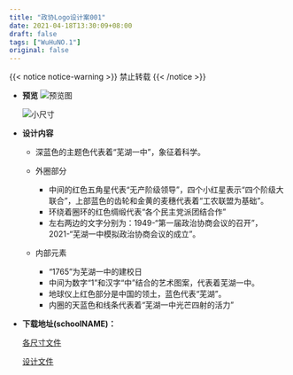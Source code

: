 ```yaml
---
title: "政协Logo设计案001"
date: 2021-04-18T13:30:09+08:00
draft: false
tags: ["WuHuNO.1"]
original: false
---
```

 {{< notice notice-warning >}}
 禁止转载
 {{< /notice >}}

 - **预览**
    ![预览图](/image/logo/%E9%A2%84%E8%A7%88%E5%9B%BE.png)

    ![小尺寸](/image/logo/政协logo@0.1x.png)
    
- **设计内容**

    - 深蓝色的主题色代表着“芜湖一中”，象征着科学。
    - 外圈部分
        - 中间的红色五角星代表“无产阶级领导”，四个小红星表示“四个阶级大联合”，上部蓝色的齿轮和金黄的麦穗代表着“工农联盟为基础”。
        - 环绕着圈环的红色绸缎代表“各个民主党派团结合作”
        - 左右两边的文字分别为：1949-“第一届政治协商会议的召开”，2021-“芜湖一中模拟政治协商会议的成立”。
    
    - 内部元素  
        - “1765”为芜湖一中的建校日
        - 中间为数字“1”和汉字“中”结合的艺术图案，代表着芜湖一中。
        - 地球仪上红色部分是中国的领土，蓝色代表“芜湖”。
        - 内圈的天蓝色和线条代表着“芜湖一中光芒四射的活力”

- **下载地址(schoolNAME)：**

     [各尺寸文件](/files/logo.zip)
     
     [设计文件](/files/logos.zip)

